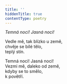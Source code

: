 ```yaml
---
title: ''
hiddenTitle: true
contentType: poetry
---
```


<section>

_Temná noci! Jasná noci!_

Vedle mě, tak blízko u země,  
chvěje se bílé tělo,  
teplý stín.

</section>

<section>

Temná noci! Jasná noci!  
Vezmi mě, daleko od země,  
kdyby se to smělo,  
k povětří.

</section>
